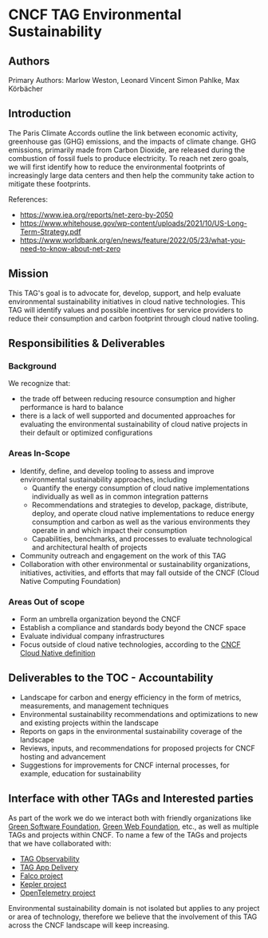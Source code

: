 # CNCF TAG Environmental Sustainability

## Authors

Primary Authors: Marlow Weston, Leonard Vincent Simon Pahlke, Max Körbächer

## Introduction

The Paris Climate Accords outline the link between economic activity, greenhouse gas (GHG) emissions, and the impacts of climate change. GHG emissions, primarily made from Carbon Dioxide, are released during the combustion of fossil fuels to produce electricity. To reach net zero goals, we will first identify how to reduce the environmental footprints of increasingly large data centers and then help the community take action to mitigate these footprints.

References:

* https://www.iea.org/reports/net-zero-by-2050
* https://www.whitehouse.gov/wp-content/uploads/2021/10/US-Long-Term-Strategy.pdf
* https://www.worldbank.org/en/news/feature/2022/05/23/what-you-need-to-know-about-net-zero

## Mission

This TAG's goal is to advocate for, develop, support, and help evaluate environmental sustainability initiatives in cloud native technologies. This TAG will identify values and possible incentives for service providers to reduce their consumption and carbon footprint through cloud native tooling.

## Responsibilities & Deliverables

### Background

We recognize that: 
- the trade off between reducing resource consumption and higher performance is hard to balance
- there is a lack of well supported and documented approaches for evaluating the environmental sustainability of cloud native projects in their default or optimized configurations

### Areas In-Scope

- Identify, define, and develop tooling to assess and improve environmental sustainability approaches, including
    - Quantify the energy consumption of cloud native implementations individually as well as in common integration patterns
    - Recommendations and strategies to develop, package, distribute, deploy, and operate cloud native implementations to reduce energy consumption and carbon as well as the various environments they operate in and which impact their consumption
    - Capabilities, benchmarks, and processes to evaluate technological and architectural health of projects
- Community outreach and engagement on the work of this TAG
- Collaboration with other environmental or sustainability organizations, initiatives, activities, and efforts that may fall outside of the CNCF (Cloud Native Computing Foundation)

### Areas Out of scope

- Form an umbrella organization beyond the CNCF
- Establish a compliance and standards body beyond the CNCF space
- Evaluate individual company infrastructures
- Focus outside of cloud native technologies, according to the [CNCF Cloud Native definition](https://github.com/cncf/toc/blob/main/DEFINITION.md)

## Deliverables to the TOC - Accountability

- Landscape for carbon and energy efficiency in the form of metrics, measurements, and management techniques
- Environmental sustainability recommendations and optimizations to new and existing projects within the landscape
- Reports on gaps in the environmental sustainability coverage of the landscape
- Reviews, inputs, and recommendations for proposed projects for CNCF hosting and advancement
- Suggestions for improvements for CNCF internal processes, for example, education for sustainability

## Interface with other TAGs and Interested parties

As part of the work we do we interact both with friendly organizations like [Green Software Foundation](https://greensoftware.foundation), [Green Web Foundation](https://www.thegreenwebfoundation.org), etc., as well as multiple TAGs and projects within CNCF.
To name a few of the TAGs and projects that we have collaborated with:

- [TAG Observability](https://tag-observability.cncf.io)
- [TAG App Delivery](https://tag-app-delivery.cncf.io)
- [Falco project](https://github.com/falcosecurity/falco)
- [Kepler project](https://github.com/sustainable-computing-io/kepler)
- [OpenTelemetry project](https://github.com/open-telemetry)

Environmental sustainability domain is not isolated but applies to any project or area of technology, therefore we believe that the involvement of this TAG across the CNCF landscape will keep increasing.